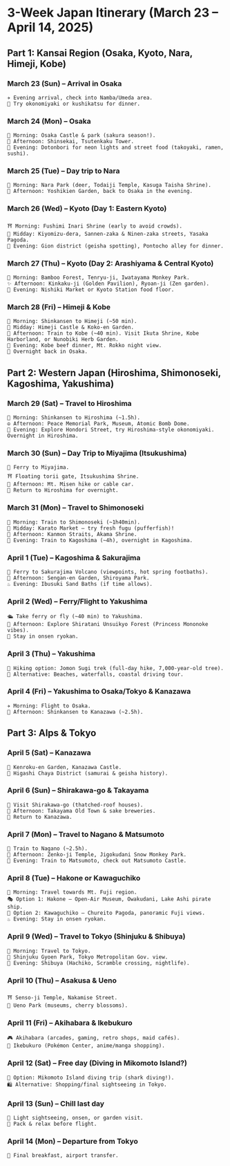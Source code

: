 # 3-Week Japan Itinerary (March 23 – April 14, 2025)

## Part 1: Kansai Region (Osaka, Kyoto, Nara, Himeji, Kobe)

### March 23 (Sun) – Arrival in Osaka
    ✈️ Evening arrival, check into Namba/Umeda area.
    🍢 Try okonomiyaki or kushikatsu for dinner.

### March 24 (Mon) – Osaka
    🏯 Morning: Osaka Castle & park (sakura season!).
    🎡 Afternoon: Shinsekai, Tsutenkaku Tower.
    🌃 Evening: Dotonbori for neon lights and street food (takoyaki, ramen, sushi).

### March 25 (Tue) – Day trip to Nara
    🦌 Morning: Nara Park (deer, Todaiji Temple, Kasuga Taisha Shrine).
    🌿 Afternoon: Yoshikien Garden, back to Osaka in the evening.

### March 26 (Wed) – Kyoto (Day 1: Eastern Kyoto)
    ⛩️ Morning: Fushimi Inari Shrine (early to avoid crowds).
    🏯 Midday: Kiyomizu-dera, Sannen-zaka & Ninen-zaka streets, Yasaka Pagoda.
    🎎 Evening: Gion district (geisha spotting), Pontocho alley for dinner.

### March 27 (Thu) – Kyoto (Day 2: Arashiyama & Central Kyoto)
    🎋 Morning: Bamboo Forest, Tenryu-ji, Iwatayama Monkey Park.
    ✨ Afternoon: Kinkaku-ji (Golden Pavilion), Ryoan-ji (Zen garden).
    🍣 Evening: Nishiki Market or Kyoto Station food floor.

###  March 28 (Fri) – Himeji & Kobe
    🚅 Morning: Shinkansen to Himeji (~50 min).
    🏯 Midday: Himeji Castle & Koko-en Garden.
    🚆 Afternoon: Train to Kobe (~40 min). Visit Ikuta Shrine, Kobe Harborland, or Nunobiki Herb Garden.
    🥩 Evening: Kobe beef dinner, Mt. Rokko night view.
    🏨 Overnight back in Osaka.

## Part 2: Western Japan (Hiroshima, Shimonoseki, Kagoshima, Yakushima)

### March 29 (Sat) – Travel to Hiroshima
    🚅 Morning: Shinkansen to Hiroshima (~1.5h).
    ☮️ Afternoon: Peace Memorial Park, Museum, Atomic Bomb Dome.
    🍁 Evening: Explore Hondori Street, try Hiroshima-style okonomiyaki. Overnight in Hiroshima.

### March 30 (Sun) – Day Trip to Miyajima (Itsukushima)
    🚢 Ferry to Miyajima.
    ⛩️ Floating torii gate, Itsukushima Shrine.
    🌄 Afternoon: Mt. Misen hike or cable car.
    🏨 Return to Hiroshima for overnight.

### March 31 (Mon) – Travel to Shimonoseki
    🚆 Morning: Train to Shimonoseki (~1h40min).
    🐡 Midday: Karato Market – try fresh fugu (pufferfish)!
    🌊 Afternoon: Kanmon Straits, Akama Shrine.
    🚄 Evening: Train to Kagoshima (~4h), overnight in Kagoshima.

### April 1 (Tue) – Kagoshima & Sakurajima
    🌋 Ferry to Sakurajima Volcano (viewpoints, hot spring footbaths).
    🏯 Afternoon: Sengan-en Garden, Shiroyama Park.
    ♨️ Evening: Ibusuki Sand Baths (if time allows).

### April 2 (Wed) – Ferry/Flight to Yakushima
    🛳️ Take ferry or fly (~40 min) to Yakushima.
    🌳 Afternoon: Explore Shiratani Unsuikyo Forest (Princess Mononoke vibes).
    🏨 Stay in onsen ryokan.

### April 3 (Thu) – Yakushima
    🌲 Hiking option: Jomon Sugi trek (full-day hike, 7,000-year-old tree).
    🌊 Alternative: Beaches, waterfalls, coastal driving tour.

### April 4 (Fri) – Yakushima to Osaka/Tokyo & Kanazawa
    ✈️ Morning: Flight to Osaka.
    🚅 Afternoon: Shinkansen to Kanazawa (~2.5h).

## Part 3: Alps & Tokyo

### April 5 (Sat) – Kanazawa
    🌿 Kenroku-en Garden, Kanazawa Castle.
    🍵 Higashi Chaya District (samurai & geisha history).

### April 6 (Sun) – Shirakawa-go & Takayama
    🏡 Visit Shirakawa-go (thatched-roof houses).
    🍶 Afternoon: Takayama Old Town & sake breweries.
    🏨 Return to Kanazawa.

### April 7 (Mon) – Travel to Nagano & Matsumoto
    🚆 Train to Nagano (~2.5h).
    🦧 Afternoon: Zenko-ji Temple, Jigokudani Snow Monkey Park.
    🏯 Evening: Train to Matsumoto, check out Matsumoto Castle.

### April 8 (Tue) – Hakone or Kawaguchiko
    🚞 Morning: Travel towards Mt. Fuji region.
    🎭 Option 1: Hakone – Open-Air Museum, Owakudani, Lake Ashi pirate ship.
    📸 Option 2: Kawaguchiko – Chureito Pagoda, panoramic Fuji views.
    ♨️ Evening: Stay in onsen ryokan.

### April 9 (Wed) – Travel to Tokyo (Shinjuku & Shibuya)
    🚆 Morning: Travel to Tokyo.
    🌸 Shinjuku Gyoen Park, Tokyo Metropolitan Gov. view.
    🐶 Evening: Shibuya (Hachiko, Scramble crossing, nightlife).

### April 10 (Thu) – Asakusa & Ueno
    ⛩️ Senso-ji Temple, Nakamise Street.
    🎨 Ueno Park (museums, cherry blossoms).

### April 11 (Fri) – Akihabara & Ikebukuro
    🎮 Akihabara (arcades, gaming, retro shops, maid cafés).
    🐉 Ikebukuro (Pokémon Center, anime/manga shopping).

### April 12 (Sat) – Free day (Diving in Mikomoto Island?)
    🤿 Option: Mikomoto Island diving trip (shark diving!).
    🛍️ Alternative: Shopping/final sightseeing in Tokyo.

### April 13 (Sun) – Chill last day
    🌿 Light sightseeing, onsen, or garden visit.
    🧳 Pack & relax before flight.

### April 14 (Mon) – Departure from Tokyo
    🍣 Final breakfast, airport transfer.
